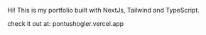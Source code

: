 Hi! This is my portfolio built with NextJs, Tailwind and TypeScript.

check it out at: pontushogler.vercel.app

